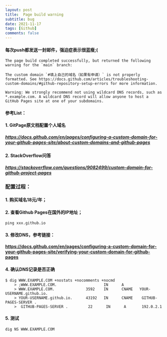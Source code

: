 ```yaml
---
layout: post
title:  Page build warning
subtitle: bug
date: 2021-11-17
tags: [Github]
comments: false
---
```


#### 每次push都发送一封邮件，强迫症表示很蓝瘦;(
```
The page build completed successfully, but returned the following warning for the `main` branch:

The custom domain `#填上自己的域名（如果有申请）` is not properly formatted. See https://docs.github.com/articles/troubleshooting-custom-domains/#github-repository-setup-errors for more information.
```
```
Warning: We strongly recommend not using wildcard DNS records, such as *.example.com. A wildcard DNS record will allow anyone to host a GitHub Pages site at one of your subdomains.
```
#### 参考List：
#### 1. GitPage原文档配置个人域名
##### https://docs.github.com/en/pages/configuring-a-custom-domain-for-your-github-pages-site/about-custom-domains-and-github-pages
#### 2. StackOverflow问答
##### https://stackoverflow.com/questions/9082499/custom-domain-for-github-project-pages

###  配置过程：
#### 1. 购买域名18元/年；
#### 2. 查看Github Pages在国外的IP地址；
```
ping xxx.github.io
```
#### 3. 修改DNS，参考链接：
#### https://docs.github.com/en/pages/configuring-a-custom-domain-for-your-github-pages-site/verifying-your-custom-domain-for-github-pages
#### 4. 确认DNS记录是否正确
```
$ dig WWW.EXAMPLE.COM +nostats +nocomments +nocmd
    > ;WWW.EXAMPLE.COM.                     IN      A
    > WWW.EXAMPLE.COM.              3592    IN      CNAME   YOUR-USERNAME.github.io.
    > YOUR-USERNAME.github.io.      43192   IN      CNAME    GITHUB-PAGES-SERVER .
    >  GITHUB-PAGES-SERVER .         22      IN      A       192.0.2.1
```
#### 5. 测试
```
dig NS WWW.EXAMPLE.COM
```
